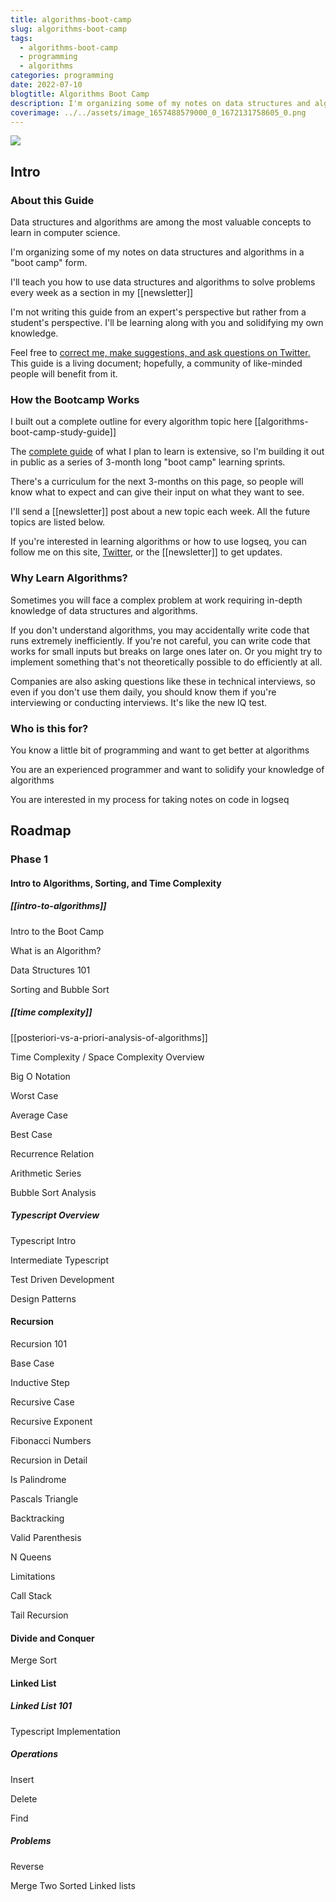 ```yaml
---
title: algorithms-boot-camp
slug: algorithms-boot-camp
tags:
  - algorithms-boot-camp
  - programming
  - algorithms
categories: programming
date: 2022-07-10
blogtitle: Algorithms Boot Camp
description: I'm organizing some of my notes on data structures and algorithms in a "boot camp" form.
coverimage: ../../assets/image_1657488579000_0_1672131758605_0.png
---
```


![ ](/assets/image_1657488579000_0_1672131758605_0.png)

## Intro


### About this Guide


Data structures and algorithms are among the most valuable concepts to learn in computer science.

I'm organizing some of my notes on data structures and algorithms in a "boot camp" form.

I'll teach you how to use data structures and algorithms to solve problems every week as a section in my [[newsletter]]

I'm not writing this guide from an expert's perspective but rather from a student's perspective. I'll be learning along with you and solidifying my own knowledge.

Feel free to [correct me, make suggestions, and ask questions on Twitter.](https://twitter.com/Bsunter) This guide is a living document; hopefully, a community of like-minded people will benefit from it.

### How the Bootcamp Works


I built out a complete outline for every algorithm topic here [[algorithms-boot-camp-study-guide]]

The [complete guide]([[algorithms-boot-camp-study-guide]]) of what I plan to learn is extensive, so I'm building it out in public as a series of 3-month long "boot camp" learning sprints.

There's a curriculum for the next 3-months on this page, so people will know what to expect and can give their input on what they want to see.

I'll send a [[newsletter]] post about a new topic each week. All the future topics are listed below.

If you're interested in learning algorithms or how to use logseq, you can follow me on this site, [Twitter](https://twitter.com/Bsunter), or the [[newsletter]] to get updates.

### Why Learn Algorithms?


Sometimes you will face a complex problem at work requiring in-depth knowledge of data structures and algorithms.

If you don't understand algorithms, you may accidentally write code that runs extremely inefficiently. If you're not careful, you can write code that works for small inputs but breaks on large ones later on. Or you might try to implement something that's not theoretically possible to do efficiently at all.

Companies are also asking questions like these in technical interviews, so even if you don't use them daily, you should know them if you're interviewing or conducting interviews. It's like the new IQ test.

### Who is this for?


You know a little bit of programming and want to get better at algorithms

You are an experienced programmer and want to solidify your knowledge of algorithms

You are interested in my process for taking notes on code in logseq

## Roadmap


### Phase 1


#### Intro to Algorithms, Sorting, and Time Complexity


##### [[intro-to-algorithms]]


Intro to the Boot Camp

What is an Algorithm?

Data Structures 101

Sorting and Bubble Sort

##### [[time complexity]]


[[posteriori-vs-a-priori-analysis-of-algorithms]]

Time Complexity / Space Complexity Overview

Big O Notation


Worst Case

Average Case

Best Case

Recurrence Relation

Arithmetic Series

Bubble Sort Analysis

##### Typescript Overview


Typescript Intro

Intermediate Typescript

Test Driven Development

Design Patterns

#### Recursion


Recursion 101


Base Case

Inductive Step

Recursive Case

Recursive Exponent

Fibonacci Numbers

Recursion in Detail


Is Palindrome

Pascals Triangle

Backtracking


Valid Parenthesis

N Queens

Limitations


Call Stack

Tail Recursion

#### Divide and Conquer


Merge Sort

#### Linked List


##### Linked List 101


Typescript Implementation

##### Operations


Insert

Delete

Find

##### Problems


Reverse

Merge Two Sorted Linked lists

